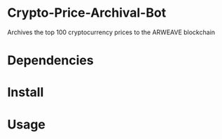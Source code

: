 # Crypto-Price-Archival-Bot
Archives the top 100 cryptocurrency prices to the ARWEAVE blockchain

# Dependencies
[Arweave PHP SDK]: https://github.com/ArweaveTeam/arweave-php


# Install

# Usage
